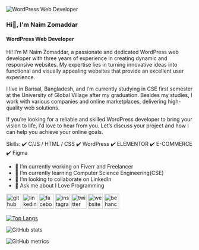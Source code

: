 ![WordPress Web Developer](https://scontent.fdac15-1.fna.fbcdn.net/v/t39.30808-6/449742663_419000951140568_857520482168568386_n.png?stp=dst-png_s960x960&_nc_cat=103&ccb=1-7&_nc_sid=cc71e4&_nc_ohc=aLYfebq_iKwQ7kNvgGqujTS&_nc_ht=scontent.fdac15-1.fna&oh=00_AYC8bkwhzTlaNYbPxSmOy8hIW45zxOOaMH8gR6RrGL9pgA&oe=66B11D6D)
### Hi👋,  I'm Naim Zomaddar
#### WordPress Web Developer

Hi! I’m M Naim Zomaddar, a passionate and dedicated WordPress web developer with three years of experience in creating dynamic and responsive websites. My expertise lies in turning innovative ideas into functional and visually appealing websites that provide an excellent user experience.

I live in Barisal, Bangladesh, and I’m currently studying in CSE first semester at the University of Global Village after my graduation. Besides my studies, I work with various companies and online marketplaces, delivering high-quality web solutions.

If you’re looking for a reliable and skilled WordPress developer to bring your vision to life, I’d love to hear from you. Let’s discuss your project and how I can help you achieve your online goals.

Skills: 
✔️ C/JS / HTML / CSS
✔️ WordPress
✔️ ELEMENTOR
✔️ E-COMMERCE
✔️ Figma

- 🔭 I’m currently working on Fiverr and Freelancer 
- 🌱 I’m currently learning Computer Science Engineering(CSE) 
- 👯 I’m looking to collaborate on LinkedIn 
- 💬 Ask me about I Love Programming 


[<img src='https://cdn.jsdelivr.net/npm/simple-icons@3.0.1/icons/github.svg' alt='github' height='40'>](https://github.com/https://github.com/mnzomaddar461)  [<img src='https://cdn.jsdelivr.net/npm/simple-icons@3.0.1/icons/linkedin.svg' alt='linkedin' height='40'>](https://www.linkedin.com/in/https://www.linkedin.com/in/md-naim-zomaddar-0515852b9//)  [<img src='https://cdn.jsdelivr.net/npm/simple-icons@3.0.1/icons/facebook.svg' alt='facebook' height='40'>](https://www.facebook.com/https://www.facebook.com/profile.php?id=100090919988993)  [<img src='https://cdn.jsdelivr.net/npm/simple-icons@3.0.1/icons/instagram.svg' alt='instagram' height='40'>](https://www.instagram.com/https://www.instagram.com/zmnaim//)  [<img src='https://cdn.jsdelivr.net/npm/simple-icons@3.0.1/icons/twitter.svg' alt='twitter' height='40'>](https://twitter.com/https://twitter.com/ZmNaim2005)  [<img src='https://cdn.jsdelivr.net/npm/simple-icons@3.0.1/icons/icloud.svg' alt='website' height='40'>](https://mnzomaddar.com/)  [<img src='https://cdn.jsdelivr.net/npm/simple-icons@3.0.1/icons/behance.svg' alt='behance' height='40'>](https://www.behance.net/mrnaimzomaddar)  

[![Top Langs](https://github-readme-stats.vercel.app/api/top-langs/?username=https://github.com/mnzomaddar461)](https://github.com/anuraghazra/github-readme-stats)

![GitHub stats](https://github-readme-stats.vercel.app/api?username=https://github.com/mnzomaddar461&show_icons=true)  

![GitHub metrics](https://metrics.lecoq.io/https://github.com/mnzomaddar461)  


